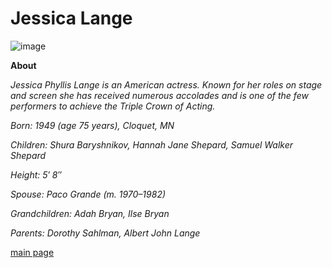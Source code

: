 # Jessica Lange


[
](https://www.google.com/url?sa=i&url=https%3A%2F%2Fwww.imdb.com%2Fname%2Fnm0001448%2F&psig=AOvVaw2sAKUIiGiQHK7smRAS_x2f&ust=1727993456661000&source=images&cd=vfe&opi=89978449&ved=0CBQQjRxqFwoTCLiqz7Pb8IgDFQAAAAAdAAAAABAE)![image](https://github.com/user-attachments/assets/38b2e685-657c-4d34-8c68-55e98b641bf4)



**About**

*Jessica Phyllis Lange is an American actress. Known for her roles on stage and screen she has received numerous accolades and is one of the few performers to achieve the Triple Crown of Acting.*

*Born: 1949 (age 75 years), Cloquet, MN*

*Children: Shura Baryshnikov, Hannah Jane Shepard, Samuel Walker Shepard*

*Height: 5′ 8″*

*Spouse: Paco Grande (m. 1970–1982)*

*Grandchildren: Adah Bryan, Ilse Bryan*

*Parents: Dorothy Sahlman, Albert John Lange*

[main page](main.md)
